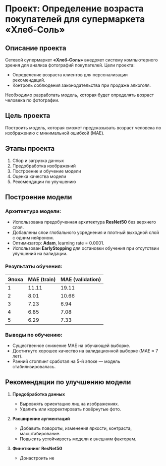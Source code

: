 # Проект: Определение возраста покупателей для супермаркета «Хлеб-Соль»

## Описание проекта

Сетевой супермаркет **«Хлеб-Соль»** внедряет систему компьютерного зрения для анализа фотографий покупателей. Цели проекта:
- Определение возраста клиентов для персонализации рекомендаций.
- Контроль соблюдения законодательства при продаже алкоголя.

Необходимо разработать модель, которая будет определять возраст человека по фотографии.

## Цель проекта

Построить модель, которая сможет предсказывать возраст человека по изображению с минимальной ошибкой (MAE).

## Этапы проекта

1. Сбор и загрузка данных
2. Предобработка изображений
3. Построение и обучение модели
4. Оценка качества модели
5. Рекомендации по улучшению

## Построение модели

### Архитектура модели:
- Использована предобученная архитектура **ResNet50** без верхнего слоя.
- Добавлены слои глобального усреднения и плотный выходной слой с одним нейроном.
- Оптимизатор: **Adam**, learning rate = 0.0001.
- Использован **EarlyStopping** для остановки обучения при отсутствии улучшений на валидации.

### Результаты обучения:

| Эпоха | MAE (train) | MAE (validation) |
|--------|-------------|-----------------|
| 1      | 11.11       | 19.11           |
| 2      | 8.01        | 10.66           |
| 3      | 7.23        | 6.94            |
| 4      | 6.85        | 7.08            |
| 5      | 6.29        | 7.33            |

### Выводы по обучению:
- Существенное снижение MAE на обучающей выборке.
- Достигнуто хорошее качество на валидационной выборке (MAE ≈ 7 лет).
- Ранний стоппинг сработал на 5-й эпохе — модель стабилизировалась.

## Рекомендации по улучшению модели

1. **Предобработка данных**  
   - Выровнять ориентацию лиц на изображениях.
   - Удалить или корректировать повёрнутые фото.

2. **Расширение аугментаций**  
   - Добавить повороты, изменения яркости, контраста, масштабирование.
   - Повысить устойчивость модели к внешним факторам.

3. **Финетюнинг ResNet50**  
   - Донастроить не
